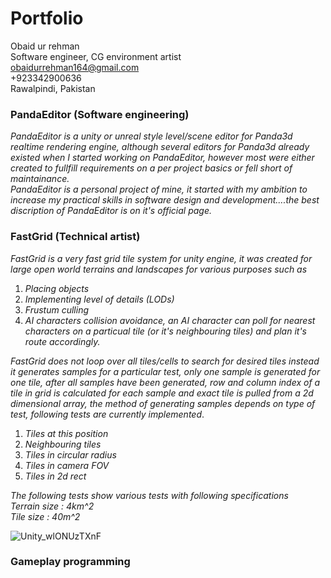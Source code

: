 # Portfolio
Obaid ur rehman  
Software engineer, CG environment artist  
obaidurrehman164@gmail.com  
+923342900636  
Rawalpindi, Pakistan

### PandaEditor (Software engineering)
_PandaEditor is a unity or unreal style level/scene editor for Panda3d realtime rendering engine, although several editors for Panda3d already existed when I started working on PandaEditor, however most were either created to fullfill requirements on a per project basics or fell short of maintainance.   
PandaEditor is a personal project of mine, it started with my ambition to increase my practical skills in software design and development....the best discription of PandaEditor is on it's official page._


### FastGrid (Technical artist)
_FastGrid is a very fast grid tile system for unity engine, it was created for large open world terrains and landscapes for various purposes such as_

1. _Placing objects_
2. _Implementing level of details (LODs)_
3. _Frustum culling_
4. _AI characters collision avoidance, an AI character can poll for nearest characters on a particual tile (or it's neighbouring tiles) and plan it's route accordingly._

_FastGrid does not loop over all tiles/cells to search for desired tiles instead it generates samples for a particular test, only one sample is generated for one tile, after all samples have been generated, row and column index of a tile in grid is calculated for each sample and exact tile is pulled from a 2d dimensional array, the method of generating samples depends on type of test, following tests are currently implemented_.

1. _Tiles at this position_
2. _Neighbouring tiles_
3. _Tiles in circular radius_
4. _Tiles in camera FOV_
5. _Tiles in 2d rect_

_The following tests show various tests with following specifications_  
_Terrain size : 4km^2_  
_Tile size : 40m^2_  

![Unity_wlONUzTXnF](https://user-images.githubusercontent.com/23467551/158054074-9a4828b5-e57d-4fe2-aa13-9e4ba86fa01f.gif)


### Gameplay programming

